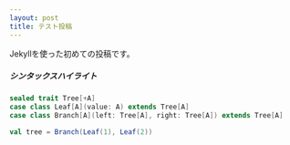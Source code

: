 ```yaml
---
layout: post
title: テスト投稿
---
```


Jekyllを使った初めての投稿です。

##### シンタックスハイライト

```scala
sealed trait Tree[+A]
case class Leaf[A](value: A) extends Tree[A]
case class Branch[A](left: Tree[A], right: Tree[A]) extends Tree[A]

val tree = Branch(Leaf(1), Leaf(2))
```
